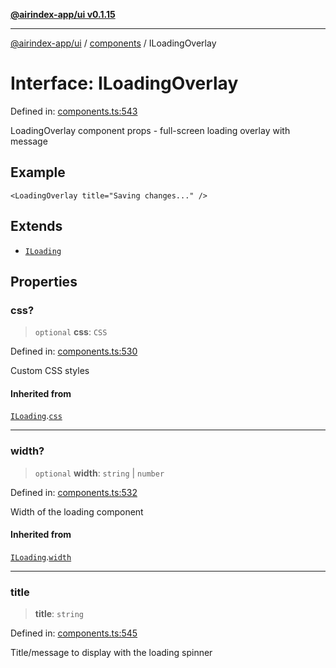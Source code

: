 [**@airindex-app/ui v0.1.15**](../../README.md)

***

[@airindex-app/ui](../../README.md) / [components](../README.md) / ILoadingOverlay

# Interface: ILoadingOverlay

Defined in: [components.ts:543](https://github.com/airindex-app/ui/blob/c7ea135614befbd5605b13569e79882284e03edb/src/types/components.ts#L543)

LoadingOverlay component props - full-screen loading overlay with message

## Example

```tsx
<LoadingOverlay title="Saving changes..." />
```

## Extends

- [`ILoading`](ILoading.md)

## Properties

### css?

> `optional` **css**: `CSS`

Defined in: [components.ts:530](https://github.com/airindex-app/ui/blob/c7ea135614befbd5605b13569e79882284e03edb/src/types/components.ts#L530)

Custom CSS styles

#### Inherited from

[`ILoading`](ILoading.md).[`css`](ILoading.md#css)

***

### width?

> `optional` **width**: `string` \| `number`

Defined in: [components.ts:532](https://github.com/airindex-app/ui/blob/c7ea135614befbd5605b13569e79882284e03edb/src/types/components.ts#L532)

Width of the loading component

#### Inherited from

[`ILoading`](ILoading.md).[`width`](ILoading.md#width)

***

### title

> **title**: `string`

Defined in: [components.ts:545](https://github.com/airindex-app/ui/blob/c7ea135614befbd5605b13569e79882284e03edb/src/types/components.ts#L545)

Title/message to display with the loading spinner
